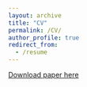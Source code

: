 ```yaml
---
layout: archive
title: "CV"
permalink: /CV/
author_profile: true
redirect_from:
  - /resume
---
```


[Download paper here](http://yulmanperez.github.io/files/paper1.pdf)
